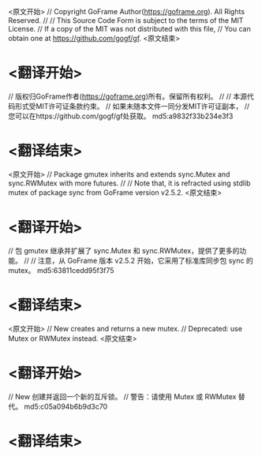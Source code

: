 
<原文开始>
// Copyright GoFrame Author(https://goframe.org). All Rights Reserved.
//
// This Source Code Form is subject to the terms of the MIT License.
// If a copy of the MIT was not distributed with this file,
// You can obtain one at https://github.com/gogf/gf.
<原文结束>

# <翻译开始>
// 版权归GoFrame作者(https://goframe.org)所有。保留所有权利。
//
// 本源代码形式受MIT许可证条款约束。
// 如果未随本文件一同分发MIT许可证副本，
// 您可以在https://github.com/gogf/gf处获取。 md5:a9832f33b234e3f3
# <翻译结束>


<原文开始>
// Package gmutex inherits and extends sync.Mutex and sync.RWMutex with more futures.
//
// Note that, it is refracted using stdlib mutex of package sync from GoFrame version v2.5.2.
<原文结束>

# <翻译开始>
// 包 gmutex 继承并扩展了 sync.Mutex 和 sync.RWMutex，提供了更多的功能。
//
// 注意，从 GoFrame 版本 v2.5.2 开始，它采用了标准库同步包 sync 的 mutex。 md5:63811cedd95f3f75
# <翻译结束>


<原文开始>
// New creates and returns a new mutex.
// Deprecated: use Mutex or RWMutex instead.
<原文结束>

# <翻译开始>
// New 创建并返回一个新的互斥锁。
// 警告：请使用 Mutex 或 RWMutex 替代。 md5:c05a094b6b9d3c70
# <翻译结束>

